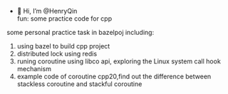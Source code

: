 - 👋 Hi, I’m @HenryQin<br>
fun: some practice code for cpp<br>

some personal practice task in bazelpoj including: 
1. using bazel to build cpp project
2. distributed lock using redis
3. runing coroutine using libco api, exploring the Linux system call hook mechanism
4. example code of coroutine cpp20,find out the difference between stackless coroutine and stackful coroutine
<!---
HenryQin/HenryQin is a ✨ special ✨ repository because its `README.md` (this file) appears on your GitHub profile.
You can click the Preview link to take a look at your changes.
--->

